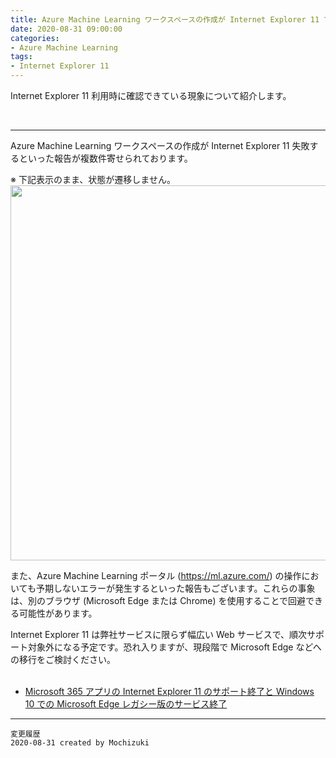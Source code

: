 ```yaml
---
title: Azure Machine Learning ワークスペースの作成が Internet Explorer 11 で失敗する
date: 2020-08-31 09:00:00
categories:
- Azure Machine Learning
tags:
- Internet Explorer 11
---
```

Internet Explorer 11 利用時に確認できている現象について紹介します。
<!-- more -->
<br>

***
Azure Machine Learning ワークスペースの作成が Internet Explorer 11 失敗するといった報告が複数件寄せられております。  

※ 下記表示のまま、状態が遷移しません。  
<img src="https://jpmlblog.github.io/images/AML-IE11/Create-workspace-error.png" width=600px>  

また、Azure Machine Learning ポータル (https://ml.azure.com/) の操作においても予期しないエラーが発生するといった報告もございます。これらの事象は、別のブラウザ (Microsoft Edge または Chrome) を使用することで回避できる可能性があります。  

Internet Explorer 11 は弊社サービスに限らず幅広い Web サービスで、順次サポート対象外になる予定です。恐れ入りますが、現段階で Microsoft Edge などへの移行をご検討ください。  
 
- [Microsoft 365 アプリの Internet Explorer 11 のサポート終了と Windows 10 での Microsoft Edge レガシー版のサービス終了](https://blogs.windows.com/japan/2020/08/18/microsoft-365-apps-say-farewell-to-internet-explorer-11/)

***
`変更履歴`  
`2020-08-31 created by Mochizuki`